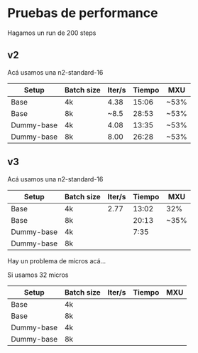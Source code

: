 # Pruebas de performance

Hagamos un run de 200 steps

## v2

Acá usamos una n2-standard-16

|Setup         | Batch size  | Iter/s    | Tiempo | MXU   |
|--------------|-------------|-----------|--------|-------|
| Base         |   4k        |  4.38     | 15:06  | ~53%  |
| Base         |   8k        | ~8.5      | 28:53  | ~53%  |
| Dummy-base   |   4k        |  4.08     | 13:35  | ~53%  |
| Dummy-base   |   8k        |  8.00     | 26:28  | ~53%  |



## v3

Acá usamos una n2-standard-16

|Setup         | Batch size  | Iter/s    | Tiempo | MXU   |
|--------------|-------------|-----------|--------|-------|
| Base         |   4k        | 2.77      | 13:02  | 32%   |
| Base         |   8k        |           | 20:13  |~35%   |
| Dummy-base   |   4k        |           | 7:35   |       |
| Dummy-base   |   8k        |           |        |       |

Hay un problema de micros acá...

Si usamos 32 micros

|Setup         | Batch size  | Iter/s    | Tiempo | MXU   |
|--------------|-------------|-----------|--------|-------|
| Base         |   4k        |           |        |       |
| Base         |   8k        |           |        |       |
| Dummy-base   |   4k        |           |        |       |
| Dummy-base   |   8k        |           |        |       |

